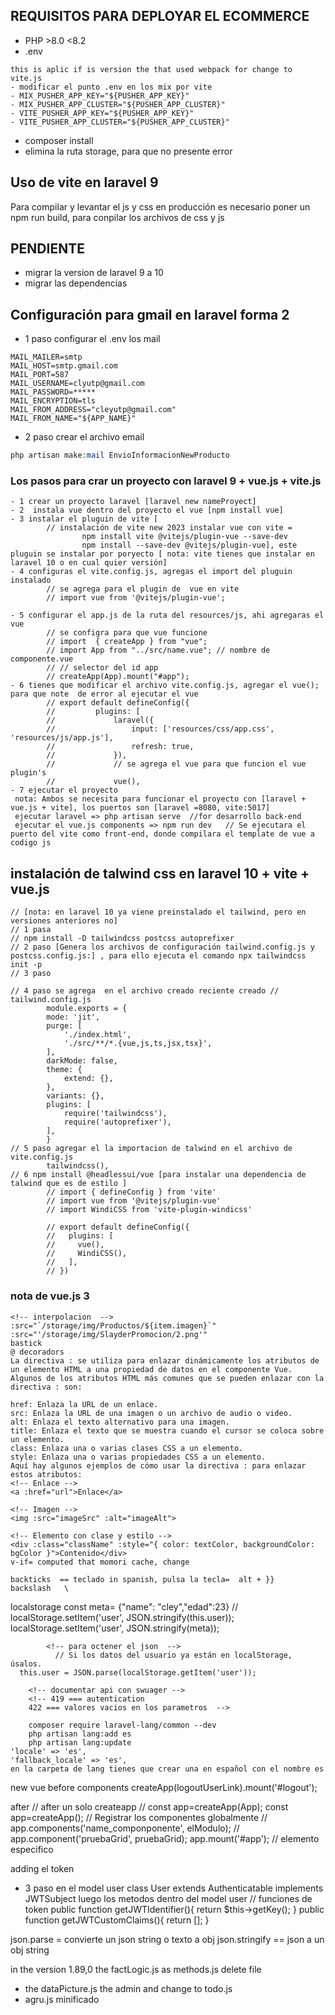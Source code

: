 ## REQUISITOS PARA DEPLOYAR EL ECOMMERCE
- PHP >8.0  <8.2
- .env
```env 
this is aplic if is version the that used webpack for change to vite.js 
- modificar el punto .env en los mix por vite
- MIX_PUSHER_APP_KEY="${PUSHER_APP_KEY}"
- MIX_PUSHER_APP_CLUSTER="${PUSHER_APP_CLUSTER}"
- VITE_PUSHER_APP_KEY="${PUSHER_APP_KEY}"
- VITE_PUSHER_APP_CLUSTER="${PUSHER_APP_CLUSTER}"
```
- composer install
- elimina la ruta storage, para que no presente error 
## Uso de vite en laravel 9
Para compilar y levantar el js y css en producción es necesario poner un npm run build, para conpilar los archivos de css y js

## PENDIENTE
- migrar la version de laravel 9 a 10 
- migrar las dependencias

## Configuración para gmail en laravel forma 2

- 1 paso configurar el .env los mail
```env
MAIL_MAILER=smtp
MAIL_HOST=smtp.gmail.com
MAIL_PORT=587
MAIL_USERNAME=clyutp@gmail.com
MAIL_PASSWORD=*****
MAIL_ENCRYPTION=tls
MAIL_FROM_ADDRESS="cleyutp@gmail.com"
MAIL_FROM_NAME="${APP_NAME}"
```

- 2 paso  crear el archivo email
```php
php artisan make:mail EnvioInformacionNewProducto
```
###  Los pasos para crar un proyecto con laravel 9 + vue.js + vite.js
```env
- 1 crear un proyecto laravel [laravel new nameProyect]
- 2  instala vue dentro del proyecto el vue [npm install vue] 
- 3 instalar el pluguin de vite [
        // instalación de vite new 2023 instalar vue con vite = 
                npm install vite @vitejs/plugin-vue --save-dev
                npm install --save-dev @vitejs/plugin-vue], este
pluguin se instalar por poryecto [ nota: vite tienes que instalar en laravel 10 o en cual quier versión]
- 4 configuras el vite.config.js, agregas el import del pluguin instalado 
        // se agrega para el plugin de  vue en vite 
        // import vue from '@vitejs/plugin-vue';

- 5 configurar el app.js de la ruta del resources/js, ahi agregaras el vue
        // se configra para que vue funcione 
        // import  { createApp } from "vue";
        // import App from "../src/name.vue"; // nombre de componente.vue
        // // selector del id app
        // createApp(App).mount("#app");
- 6 tienes que modificar el archivo vite.config.js, agregar el vue(); para que note  de error al ejecutar el vue
        // export default defineConfig({
        //         plugins: [
        //             laravel({
        //                 input: ['resources/css/app.css', 'resources/js/app.js'],
        //                 refresh: true,
        //             }),
        //             // se agrega el vue para que funcion el vue plugin's 
        //             vue(),
- 7 ejecutar el proyecto 
 nota: Ambos se necesita para funcionar el proyecto con [laravel + vue.js + vite], los puertos son [laravel =8080, vite:5017]
 ejecutar laravel => php artisan serve  //for desarrollo back-end 
 ejecutar el vue.js components => npm run dev   // Se ejecutara el puerto del vite como front-end, donde compilara el template de vue a codigo js  

```
## instalación de talwind css en laravel 10 + vite + vue.js 
```env
// [nota: en laravel 10 ya viene preinstalado el tailwind, pero en versiones anteriores no]
// 1 pasa
// npm install -D tailwindcss postcss autoprefixer
// 2 paso [Genera los archivos de configuración tailwind.config.js y postcss.config.js:] , para ello ejecuta el comando npx tailwindcss init -p
// 3 paso 

// 4 paso se agrega  en el archivo creado reciente creado // tailwind.config.js
        module.exports = {
        mode: 'jit',
        purge: [
            './index.html',
            './src/**/*.{vue,js,ts,jsx,tsx}',
        ],
        darkMode: false,
        theme: {
            extend: {},
        },
        variants: {},
        plugins: [
            require('tailwindcss'),
            require('autoprefixer'),
        ],
        }
// 5 paso agregar el la importacion de talwind en el archivo de vite.config.js
        tailwindcss(),
// 6 npm install @headlessui/vue [para instalar una dependencia de talwind que es de estilo ]
        // import { defineConfig } from 'vite'
        // import vue from '@vitejs/plugin-vue'
        // import WindiCSS from 'vite-plugin-windicss'

        // export default defineConfig({
        //   plugins: [
        //     vue(),
        //     WindiCSS(),
        //   ],
        // })
```
### nota de vue.js 3 
```env
<!-- interpolacion  -->  
:src="`/storage/img/Productos/${item.imagen}`"
:src="'/storage/img/SlayderPromocion/2.png'"
bastick 
@ decoradors 
La directiva : se utiliza para enlazar dinámicamente los atributos de un elemento HTML a una propiedad de datos en el componente Vue. Algunos de los atributos HTML más comunes que se pueden enlazar con la directiva : son:

href: Enlaza la URL de un enlace.
src: Enlaza la URL de una imagen o un archivo de audio o video.
alt: Enlaza el texto alternativo para una imagen.
title: Enlaza el texto que se muestra cuando el cursor se coloca sobre un elemento.
class: Enlaza una o varias clases CSS a un elemento.
style: Enlaza una o varias propiedades CSS a un elemento.
Aquí hay algunos ejemplos de cómo usar la directiva : para enlazar estos atributos:
<!-- Enlace -->
<a :href="url">Enlace</a>

<!-- Imagen -->
<img :src="imageSrc" :alt="imageAlt">

<!-- Elemento con clase y estilo -->
<div :class="className" :style="{ color: textColor, backgroundColor: bgColor }">Contenido</div>
v-if= computed that momori cache, change

backticks  == teclado in spanish, pulsa la tecla=  alt + }} 
backslash   \
```
<!-- apunte de js  -->
localstorage
 const meta= {"name": "cley","edad":23}
            // localStorage.setItem('user', JSON.stringify(this.user));
            localStorage.setItem('user', JSON.stringify(meta));

            <!-- para octener el json  -->
              // Si los datos del usuario ya están en localStorage, úsalos.
      this.user = JSON.parse(localStorage.getItem('user'));
      
<!-- token csrf es para peticiones post, puth  -->
        <!-- documentar api con swuager -->
        <!-- 419 === autentication 
        422 === valores vacios en los parametros  -->
<!-- camio de idioma -->
        composer require laravel-lang/common --dev
        php artisan lang:add es
        php artisan lang:update
    'locale' => 'es',
    'fallback_locale' => 'es',
    en la carpeta de lang tienes que crear una en español con el nombre es
<!-- los tipos put para envio de los body y un parametro de id  -->

new vue 
before components
createApp(logoutUserLink).mount('#logout');

after 
// after un solo createapp
// const app=createApp(App);
const app=createApp();
// Registrar los componentes globalmente
// app.components('name_componponente', elModulo);
// app.component('pruebaGrid', pruebaGrid);
app.mount('#app'); // elemento especifico 

<!-- en laravel 10 el routerservice el api ya biene preconfigurado -->
 adding el token
- 3 paso en el model user
class User extends Authenticatable implements JWTSubject
luego los metodos dentro del model user
        // funciones de token
        public function getJWTIdentifier(){
                return $this->getKey();
        }
        public function getJWTCustomClaims(){
                return [];
        }
<!--  -->
json.parse = convierte un json string o texto a obj
json.stringify == json a un obj string

in the version 1.89,0 the factLogic.js as methods.js 
delete file
- the dataPicture.js the admin and change to todo.js
- agru.js minificado
